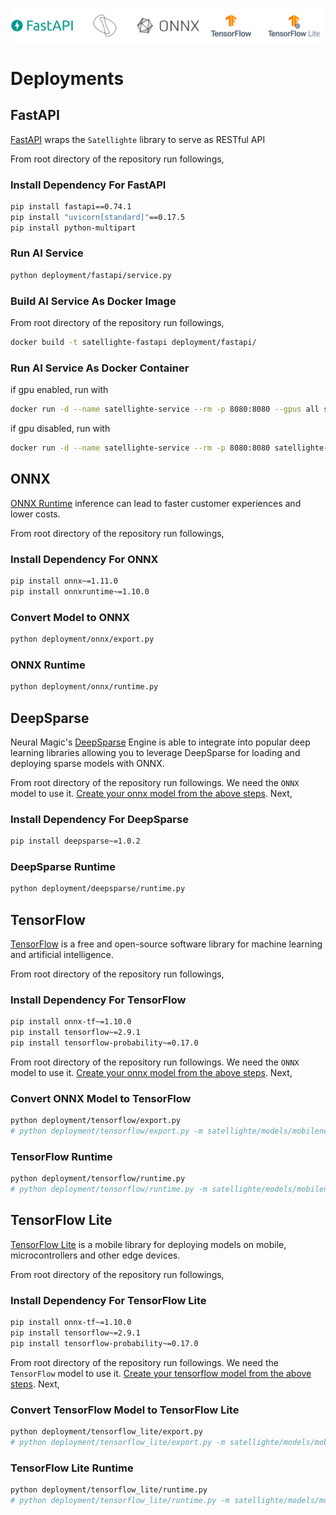 <p align="center">
    <img src="https://raw.githubusercontent.com/canturan10/satellighte/master/src/deployment.png" align="center" alt="Deployment" />

# Deployments

## FastAPI

[FastAPI](https://fastapi.tiangolo.com/) wraps the `Satellighte` library to serve as RESTful API

From root directory of the repository run followings,

### Install Dependency For FastAPI

```bash
pip install fastapi==0.74.1
pip install "uvicorn[standard]"==0.17.5
pip install python-multipart
```

### Run AI Service

```bash
python deployment/fastapi/service.py
```

### Build AI Service As Docker Image

From root directory of the repository run followings,

```bash
docker build -t satellighte-fastapi deployment/fastapi/
```

### Run AI Service As Docker Container

if gpu enabled, run with

```bash
docker run -d --name satellighte-service --rm -p 8080:8080 --gpus all satellighte-fastapi
```

if gpu disabled, run with

```bash
docker run -d --name satellighte-service --rm -p 8080:8080 satellighte-fastapi
```

## ONNX

[ONNX Runtime](https://onnxruntime.ai/) inference can lead to faster customer experiences and lower costs.

From root directory of the repository run followings,

### Install Dependency For ONNX

```bash
pip install onnx~=1.11.0
pip install onnxruntime~=1.10.0
```

### Convert Model to ONNX

```bash
python deployment/onnx/export.py
```

### ONNX Runtime

```bash
python deployment/onnx/runtime.py
```

## DeepSparse

Neural Magic's [DeepSparse](https://docs.neuralmagic.com/deepsparse/) Engine is able to integrate into popular deep learning libraries allowing you to leverage DeepSparse for loading and deploying sparse models with ONNX.

From root directory of the repository run followings. We need the `ONNX` model to use it. [Create your onnx model from the above steps](#onnx). Next,

### Install Dependency For DeepSparse

```bash
pip install deepsparse~=1.0.2
```

### DeepSparse Runtime

```bash
python deployment/deepsparse/runtime.py
```

## TensorFlow

[TensorFlow](https://www.tensorflow.org/) is a free and open-source software library for machine learning and artificial intelligence.

From root directory of the repository run followings,

### Install Dependency For TensorFlow

```bash
pip install onnx-tf~=1.10.0
pip install tensorflow~=2.9.1
pip install tensorflow-probability~=0.17.0
```

From root directory of the repository run followings. We need the `ONNX` model to use it. [Create your onnx model from the above steps](#onnx). Next,

### Convert ONNX Model to TensorFlow

```bash
python deployment/tensorflow/export.py
# python deployment/tensorflow/export.py -m satellighte/models/mobilenetv2_default_eurosat/v0/mobilenetv2_default_eurosat.onnx
```

### TensorFlow Runtime

```bash
python deployment/tensorflow/runtime.py
# python deployment/tensorflow/runtime.py -m satellighte/models/mobilenetv2_default_eurosat/v0/mobilenetv2_default_eurosat_tensorflow  -s src/eurosat_samples/AnnualCrop.jpg -l "AnnualCrop,PermanentCrop,Forest,HerbaceousVegetation,Highway,Industrial,Pasture,Residential,River,SeaLake"
```

## TensorFlow Lite

[TensorFlow Lite](https://www.tensorflow.org/lite) is a mobile library for deploying models on mobile, microcontrollers and other edge devices.

From root directory of the repository run followings,

### Install Dependency For TensorFlow Lite

```bash
pip install onnx-tf~=1.10.0
pip install tensorflow~=2.9.1
pip install tensorflow-probability~=0.17.0
```

From root directory of the repository run followings. We need the `TensorFlow` model to use it. [Create your tensorflow model from the above steps](#tensorflow). Next,

### Convert TensorFlow Model to TensorFlow Lite

```bash
python deployment/tensorflow_lite/export.py
# python deployment/tensorflow_lite/export.py -m satellighte/models/mobilenetv2_default_eurosat/v0/mobilenetv2_default_eurosat_tensorflow
```

### TensorFlow Lite Runtime

```bash
python deployment/tensorflow_lite/runtime.py
# python deployment/tensorflow_lite/runtime.py -m satellighte/models/mobilenetv2_default_eurosat/v0/mobilenetv2_default_eurosat_tensorflow.tflite -s satellighte/src/eurosat_samples/AnnualCrop.jpg -l "AnnualCrop,PermanentCrop,Forest,HerbaceousVegetation,Highway,Industrial,Pasture,Residential,River,SeaLake"
```
